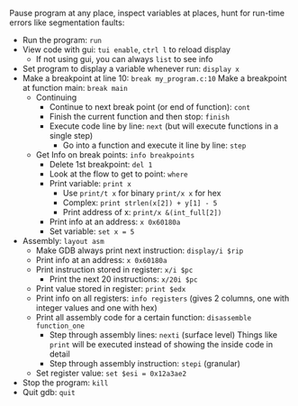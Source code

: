 Pause program at any place, inspect variables at places, hunt for run-time errors like segmentation faults: 
- Run the program: `run`
- View code with gui: `tui enable`, `ctrl l` to reload display 
	- If not using gui, you can always `list` to see info
- Set program to display a variable whenever run: `display x`
- Make a breakpoint at line 10: `break my_program.c:10`
	Make a breakpoint at function main: `break main`
	- Continuing
		- Continue to next break point (or end of function): `cont`
		- Finish the current function and then stop: `finish`
		- Execute code line by line: `next` (but will execute functions in a single step)
			- Go into a function and execute it line by line: `step`
	- Get Info on break points: `info breakpoints`
		- Delete 1st breakpoint: `del 1` 
		- Look at the flow to get to point: `where`
		-  Print variable: `print x` 
			- Use `print/t x` for binary `print/x x` for hex
			- Complex: `print strlen(x[2]) + y[1] - 5`
			- Print address of x: `print/x &(int_full[2])`
		- Print info at an address: `x 0x60180a`
		- Set variable: `set x = 5`
- Assembly: `layout asm`
	- Make GDB always print next instruction: `display/i $rip`
	- Print info at an address: `x 0x60180a`
	- Print instruction stored in register: `x/i $pc`
		- Print the next 20 instructions: `x/20i $pc`
	- Print value stored in register: `print $edx`
	- Print info on all registers: `info registers` (gives 2 columns, one with integer values and one with hex)
	- Print all assembly code for a certain function: `disassemble function_one`
		- Step through assembly lines:  `nexti` (surface level)
			Things like `print` will be executed instead of showing the inside code in detail
		- Step through assembly instruction: `stepi` (granular)
	- Set register value: `set $esi = 0x12a3ae2`
- Stop the program: `kill`
- Quit gdb: `quit`